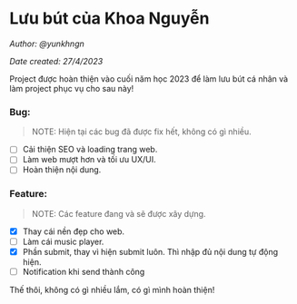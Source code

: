 # Lưu bút của Khoa Nguyễn
*Author: @yunkhngn*

*Date created: 27/4/2023*

Project được hoàn thiện vào cuối năm học 2023 để làm lưu bút cá nhân và làm project phục vụ cho sau này!

### Bug:
> NOTE: Hiện tại các bug đã được fix hết, không có gì nhiều.
- [ ] Cải thiện SEO và loading trang web.
- [ ] Làm web mượt hơn và tối ưu UX/UI.
- [ ] Hoàn thiện nội dung.
### Feature:
> NOTE: Các feature đang và sẽ được xây dựng.
- [X] Thay cái nền đẹp cho web.
- [ ] Làm cái music player.
- [X] Phần submit, thay vì hiện submit luôn. Thì nhập đủ nội dung tự động hiện.
- [ ] Notification khi send thành công

Thế thôi, không có gì nhiều lắm, có gì mình hoàn thiện!